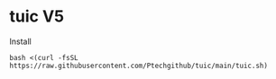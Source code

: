 # tuic V5


Install

```
bash <(curl -fsSL https://raw.githubusercontent.com/Ptechgithub/tuic/main/tuic.sh)
```
